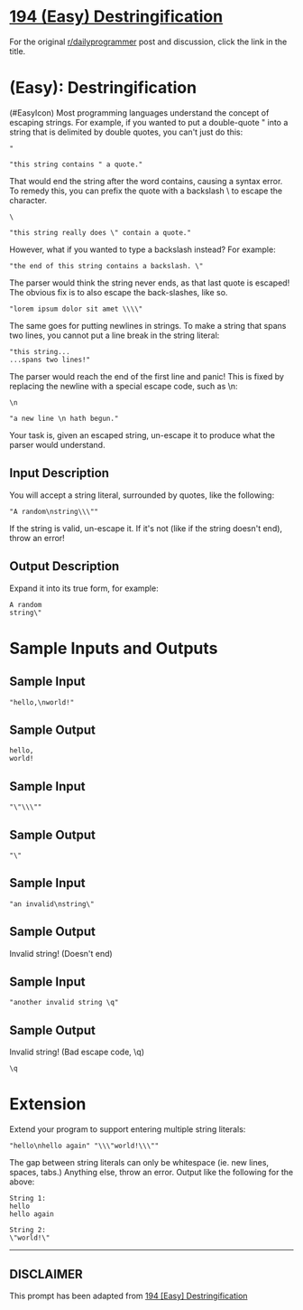 # [194 (Easy) Destringification](https://www.reddit.com/r/dailyprogrammer/comments/2q2xnc/20141222_challenge_194_easy_destringification/)

For the original [r/dailyprogrammer](https://www.reddit.com/r/dailyprogrammer/) post and discussion, click the link in the title.

#  (Easy): Destringification
(#EasyIcon)
Most programming languages understand the concept of escaping strings. For example, if you wanted to put a double-quote " into a string that is delimited by double quotes, you can't just do this:


```
"
```

```
"this string contains " a quote."
```
That would end the string after the word contains, causing a syntax error. To remedy this, you can prefix the quote with a backslash \ to escape the character.


```
\
```

```
"this string really does \" contain a quote."
```
However, what if you wanted to type a backslash instead? For example:


```
"the end of this string contains a backslash. \"
```
The parser would think the string never ends, as that last quote is escaped! The obvious fix is to also escape the back-slashes, like so.


```
"lorem ipsum dolor sit amet \\\\"
```
The same goes for putting newlines in strings. To make a string that spans two lines, you cannot put a line break in the string literal:


```
"this string...
...spans two lines!"
```
The parser would reach the end of the first line and panic! This is fixed by replacing the newline with a special escape code, such as \n:


```
\n
```

```
"a new line \n hath begun."
```
Your task is, given an escaped string, un-escape it to produce what the parser would understand.

## Input Description
You will accept a string literal, surrounded by quotes, like the following:


```
"A random\nstring\\\""
```
If the string is valid, un-escape it. If it's not (like if the string doesn't end), throw an error!

## Output Description
Expand it into its true form, for example:


```
A random
string\"
```
# Sample Inputs and Outputs
## Sample Input

```
"hello,\nworld!"
```
## Sample Output

```
hello,
world!
```
## Sample Input

```
"\"\\\""
```
## Sample Output

```
"\"
```
## Sample Input

```
"an invalid\nstring\"
```
## Sample Output
Invalid string! (Doesn't end)

## Sample Input

```
"another invalid string \q"
```
## Sample Output
Invalid string! (Bad escape code, \q)


```
\q
```
# Extension
Extend your program to support entering multiple string literals:


```
"hello\nhello again" "\\\"world!\\\""
```
The gap between string literals can only be whitespace (ie. new lines, spaces, tabs.) Anything else, throw an error. Output like the following for the above:


```
String 1:
hello
hello again

String 2:
\"world!\"
```

----
## **DISCLAIMER**
This prompt has been adapted from [194 [Easy] Destringification](https://www.reddit.com/r/dailyprogrammer/comments/2q2xnc/20141222_challenge_194_easy_destringification/
)
